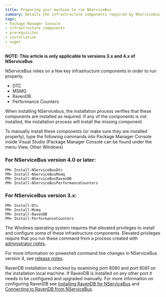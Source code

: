 ```yaml
---
title: Preparing your machine to run NServiceBus
summary: Details the infrastructure components required by NServicebus, and how to install them using Visual Studio&#39;s Package Manager Console
tags:
- Package Manager Console
- infrastructure components
- prerequisites
- installation
- nuget
---
```


**NOTE: This article is only applicable to versions 3.x and 4.x of NServiceBus**

NServiceBus relies on a few key infrastructure components in order to run properly.

 * DTC
 * MSMQ
 * RavenDB
 * Performance Counters

When installing NServicebus, the installation process verifies that these components are installed as required. If any of the components is not installed, the installation process will install the missing component.

To manually install these components (or make sure they are installed properly), type the following commands into Package Manager Console inside Visual Studio (Package Manager Console can be found under the menu View, Other Windows)

### For NServiceBus version 4.0 or later:

```
PM> Install-NServiceBusDtc 
PM> Install-NServiceBusMsmq
PM> Install-NServiceBusRavenDB
PM> Install-NServiceBusPerformanceCounters
```

### For NServiceBus version 3.x:

```
PM> Install-Dtc
PM> Install-Msmq
PM> Install-RavenDB
PM> Install-PerformanceCounters
```

The Windows operating system requires that elevated privileges to install and configure some of these infrastructure components. Elevated privileges require that you run these command from a process created with [administrator rights](http://windows.microsoft.com/en-us/windows7/how-do-i-run-an-application-once-with-a-full-administrator-access-token).

For more information on poweshell command line changes in NServiceBus version 4, see [release notes](https://github.com/Particular/NServiceBus/releases/tag/4.0.0).

RavenDB installation is checked by examining port 8080 and port 8081 on the installation local machine. If RavenDB is installed on any other port it needs to be configured and upgraded manually. For more information on configuring RavenDB see [Installing RavenDB for NServiceBus](using-ravendb-in-nservicebus-installing.md) and [Connecting to RavenDB from NServiceBus](using-ravendb-in-nservicebus-connecting.md).



